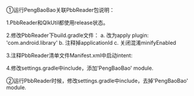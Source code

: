 ①运行PengBaoBao关联PbbReader包说明：

1.PbbReader和QlkUtil都使用release状态。

2.修改PbbReader下build.gradle文件：
             a. 改为apply plugin: 'com.android.library'
             b. 注释掉applicationId
             c. 关闭混淆minifyEnabled

3.注释PbbReader清单文件Manifest.xml中启动intent:
             <intent-filter>
                   <action android:name="android.intent.action.MAIN"/>
                   <category android:name="android.intent.category.LAUNCHER"/>
             </intent-filter>

4.修改settings.gradle中include，添加'PengBaoBao' module.




②运行PbbReader时候，修改settings.gradle中include，去掉'PengBaoBao' module.

